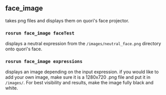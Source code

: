 ## face_image
takes png files and displays them on quori's face projector.

### `rosrun face_image faceTest`
displays a neutral expression from the `/images/neutral_face.png` directory onto quori's face.

### `rosrun face_image expressions`
displays an image depending on the input expression. if you would like to add your own image, make sure it is a 1280x720 .png file and put it in `/images/`. For best visibility and results, make the image fully black and white.
